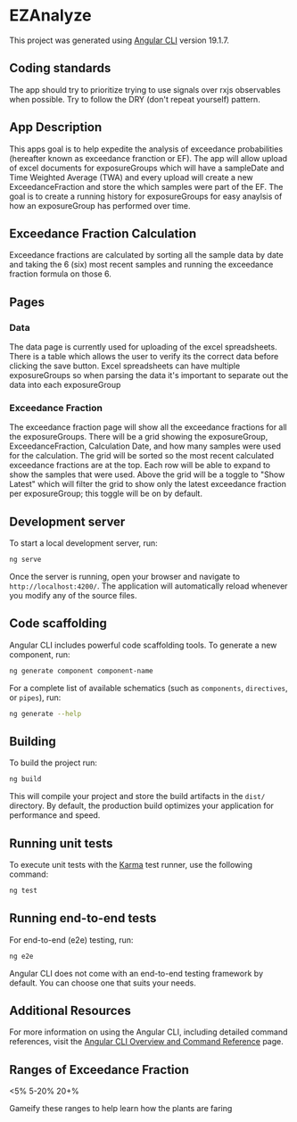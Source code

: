 # EZAnalyze

This project was generated using [Angular CLI](https://github.com/angular/angular-cli) version 19.1.7.

## Coding standards

The app should try to prioritize trying to use signals over rxjs observables when possible. Try to follow the DRY (don't repeat yourself) pattern. 

## App Description

This apps goal is to help expedite the analysis of exceedance probabilities (hereafter known as exceedance franction or EF). The app will allow upload of excel documents for exposureGroups which will have a sampleDate and Time Weighted Average (TWA) and every upload will create a new ExceedanceFraction and store the which samples were part of the EF. The goal is to create a running history for exposureGroups for easy anaylsis of how an exposureGroup has performed over time.

## Exceedance Fraction Calculation

Exceedance fractions are calculated by sorting all the sample data by date and taking the 6 (six) most recent samples and running the exceedance fraction formula on those 6.

## Pages

### Data

The data page is currently used for uploading of the excel spreadsheets. There is a table which allows the user to verify its the correct data before clicking the save button. Excel spreadsheets can have multiple exposureGroups so when parsing the data it's important to separate out the data into each exposureGroup

### Exceedance Fraction

The exceedance fraction page will show all the exceedance fractions for all the exposureGroups. There will be a grid showing the exposureGroup, ExceedanceFraction, Calculation Date, and how many samples were used for the calculation. The grid will be sorted so the most recent calculated exceedance fractions are at the top. Each row will be able to expand to show the samples that were used. Above the grid will be a toggle to "Show Latest" which will filter the grid to show only the latest exceedance fraction per exposureGroup; this toggle will be on by default.

## Development server

To start a local development server, run:

```bash
ng serve
```

Once the server is running, open your browser and navigate to `http://localhost:4200/`. The application will automatically reload whenever you modify any of the source files.

## Code scaffolding

Angular CLI includes powerful code scaffolding tools. To generate a new component, run:

```bash
ng generate component component-name
```

For a complete list of available schematics (such as `components`, `directives`, or `pipes`), run:

```bash
ng generate --help
```

## Building

To build the project run:

```bash
ng build
```

This will compile your project and store the build artifacts in the `dist/` directory. By default, the production build optimizes your application for performance and speed.

## Running unit tests

To execute unit tests with the [Karma](https://karma-runner.github.io) test runner, use the following command:

```bash
ng test
```

## Running end-to-end tests

For end-to-end (e2e) testing, run:

```bash
ng e2e
```

Angular CLI does not come with an end-to-end testing framework by default. You can choose one that suits your needs.

## Additional Resources

For more information on using the Angular CLI, including detailed command references, visit the [Angular CLI Overview and Command Reference](https://angular.dev/tools/cli) page.







## Ranges of Exceedance Fraction
<5%
5-20%
20+%

Gameify these ranges to help learn how the plants are faring